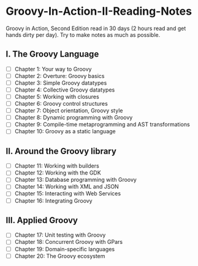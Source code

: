 # Groovy-In-Action-II-Reading-Notes
Groovy in Action, Second Edition read in 30 days (2 hours read and get hands dirty per day). Try to make notes as much as possible.

## I. The Groovy Language
- [ ] Chapter 1: Your way to Groovy
- [ ] Chapter 2: Overture: Groovy basics
- [ ] Chapter 3: Simple Groovy datatypes
- [ ] Chapter 4: Collective Groovy datatypes
- [ ] Chapter 5: Working with closures
- [ ] Chapter 6: Groovy control structures
- [ ] Chapter 7: Object orientation, Groovy style
- [ ] Chapter 8: Dynamic programming with Groovy
- [ ] Chapter 9: Compile-time metaprogramming and AST transformations
- [ ] Chapter 10: Groovy as a static language

## II. Around the Groovy library
- [ ] Chapter 11: Working with builders
- [ ] Chapter 12: Working with the GDK
- [ ] Chapter 13: Database programming with Groovy
- [ ] Chapter 14: Working with XML and JSON
- [ ] Chapter 15: Interacting with Web Services
- [ ] Chapter 16: Integrating Groovy

## III. Applied Groovy
- [ ] Chapter 17: Unit testing with Groovy
- [ ] Chapter 18: Concurrent Groovy with GPars
- [ ] Chapter 19: Domain-specific languages
- [ ] Chapter 20: The Groovy ecosystem
